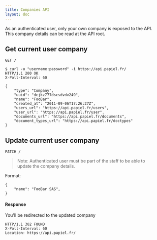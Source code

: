```yaml
---
title: Companies API
layout: doc
---
```



As an authenticated user, only your own company is exposed to the API. This company details can be read at the API root.

## Get current user company

`GET /`

	$ curl -u "username:password" -i https://api.papiel.fr/
	HTTP/1.1 200 OK
	X-Poll-Interval: 60

	{
		"type": "Company",
		"uuid": "dcjkz777dscsdvdv249",
		"name": "FooBar",
		"created_at": "2011-09-06T17:26:27Z",
		"users_url": "https://api.papiel.fr/users",
		"user_url": "https://api.papiel.fr/user",
		"documents_url": "https://api.papiel.fr/documents",
		"document_types_url": "https://api.papiel.fr/doctypes"
	}

## Update current user company

`PATCH /`

> Note:  Authenticated user must be part of the staff to be able to update the company details.

Format:

	{
		"name": "FooBar SAS",
	}

#### Response

You'll be redirected to the updated company

	HTTP/1.1 302 FOUND
	X-Poll-Interval: 60
	Location: https://api.papiel.fr/
